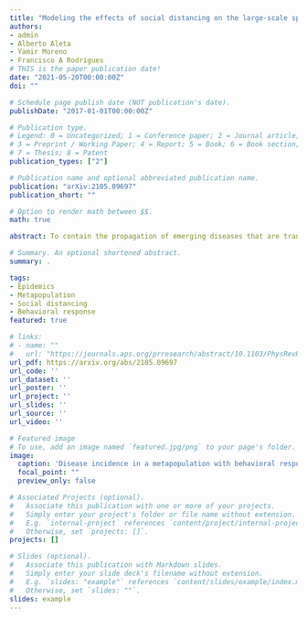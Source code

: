 ```yaml
---
title: "Modeling the effects of social distancing on the large-scale spreading of diseases"
authors:
- admin
- Alberto Aleta
- Yamir Moreno
- Francisco A Rodrigues
# THIS is the paper publication date!
date: "2021-05-20T00:00:00Z"
doi: ""

# Schedule page publish date (NOT publication's date).
publishDate: "2017-01-01T00:00:00Z"

# Publication type.
# Legend: 0 = Uncategorized; 1 = Conference paper; 2 = Journal article;
# 3 = Preprint / Working Paper; 4 = Report; 5 = Book; 6 = Book section;
# 7 = Thesis; 8 = Patent
publication_types: ["2"]

# Publication name and optional abbreviated publication name.
publication: "arXiv:2105.09697"
publication_short: ""

# Option to render math between $$.
math: true

abstract: To contain the propagation of emerging diseases that are transmissible from human to human, non-pharmaceutical interventions (NPIs) aimed at reducing the interactions between humans are usually implemented. One example of the latter kind of measures is social distancing, which can be either policy-driven or can arise endogenously in the population as a consequence of the fear of infection. However, if NPIs are lifted before the population reaches herd immunity, further re-introductions of the pathogen would lead to secondary infections. Here we study the effects of different social distancing schemes on the large scale spreading of diseases. Specifically, we generalize metapopulation models to include social distancing mechanisms at the subpopulation level and model short- and long-term strategies that are fed with local or global information about the epidemics. We show that different model ingredients might lead to very diverse outcomes in different subpopulations. Our results suggest that there is not a unique answer to the question of whether contention measures are more efficient if implemented and managed locally or globally and that model outcomes depends on how the full complexity of human interactions is taken into account. 

# Summary. An optional shortened abstract.
summary: .

tags:
- Epidemics
- Metapopulation
- Social distancing
- Behavioral response
featured: true

# links:
# - name: ""
#   url: "https://journals.aps.org/prresearch/abstract/10.1103/PhysRevResearch.3.013146"
url_pdf: https://arxiv.org/abs/2105.09697
url_code: ''
url_dataset: ''
url_poster: ''
url_project: ''
url_slides: ''
url_source: ''
url_video: ''

# Featured image
# To use, add an image named `featured.jpg/png` to your page's folder. 
image:
  caption: 'Disease incidence in a metapopulation with behavioral response mechanism.'
  focal_point: ""
  preview_only: false

# Associated Projects (optional).
#   Associate this publication with one or more of your projects.
#   Simply enter your project's folder or file name without extension.
#   E.g. `internal-project` references `content/project/internal-project/index.md`.
#   Otherwise, set `projects: []`.
projects: []

# Slides (optional).
#   Associate this publication with Markdown slides.
#   Simply enter your slide deck's filename without extension.
#   E.g. `slides: "example"` references `content/slides/example/index.md`.
#   Otherwise, set `slides: ""`.
slides: example
---
```

<!--{{% callout note %}}
Click the *Cite* button above to demo the feature to enable visitors to import publication metadata into their reference management software.
{{% /callout %}}

{{% callout note %}}
Click the *Slides* button above to demo Academic's Markdown slides feature.
{{% /callout %}} -->

<!--- Supplementary notes can be added here, including [code and math](https://sourcethemes.com/academic/docs/writing-markdown-latex/). -->
